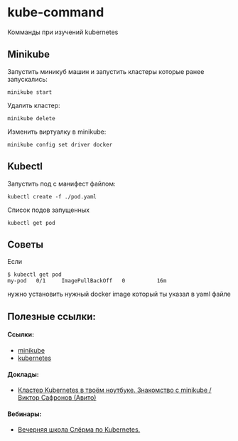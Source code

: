 # kube-command
Комманды при изучений kubernetes

## Minikube
Запустить миникуб машин и запустить кластеры которые ранее запускались:
```
minikube start
```
Удалить кластер:
```
minikube delete
```

Изменить виртуалку в minikube:
```
minikube config set driver docker
```

## Kubectl

Запустить под с манифест файлом:
```
kubectl create -f ./pod.yaml
```

Список подов запущенных
```
kubectl get pod
```

## Советы
Если
```
$ kubectl get pod
my-pod   0/1     ImagePullBackOff   0          16m
```
нужно установить нужный docker image который ты указал в yaml файле

## Полезные ссылки:
#### Ссылки:
- [minikube](https://minikube.sigs.k8s.io/)
- [kubernetes](https://kubernetes.io/ru/docs/setup/learning-environment/minikube/#%D1%83%D0%BA%D0%B0%D0%B7%D0%B0%D0%BD%D0%B8%D0%B5-%D0%B4%D1%80%D0%B0%D0%B9%D0%B2%D0%B5%D1%80%D0%B0-%D0%B2%D0%B8%D1%80%D1%82%D1%83%D0%B0%D0%BB%D1%8C%D0%BD%D0%BE%D0%B9-%D0%BC%D0%B0%D1%88%D0%B8%D0%BD%D1%8B)
#### Доклады:
- [Кластер Kubernetes в твоём ноутбуке. Знакомство с minikube / Виктор Сафронов (Авито)](https://www.youtube.com/watch?v=7I_FreB0Cu0&t=1831s&ab_channel=HighLoadChannel)
#### Вебинары:
- [Вечерняя школа Слёрма по Kubernetes.](https://www.youtube.com/watch?v=Jp866ltZBSk&list=PL8D2P0ruohOA4Y9LQoTttfSgsRwUGWpu6&ab_channel=%D0%A1%D0%BB%D1%91%D1%80%D0%BC)

